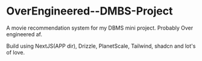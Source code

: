 # OverEngineered--DMBS-Project
A movie recommendation system for my DBMS mini project. Probably Over engineered af.

Build using NextJS(APP dir), Drizzle, PlanetScale, Tailwind, shadcn and lot's of love.

